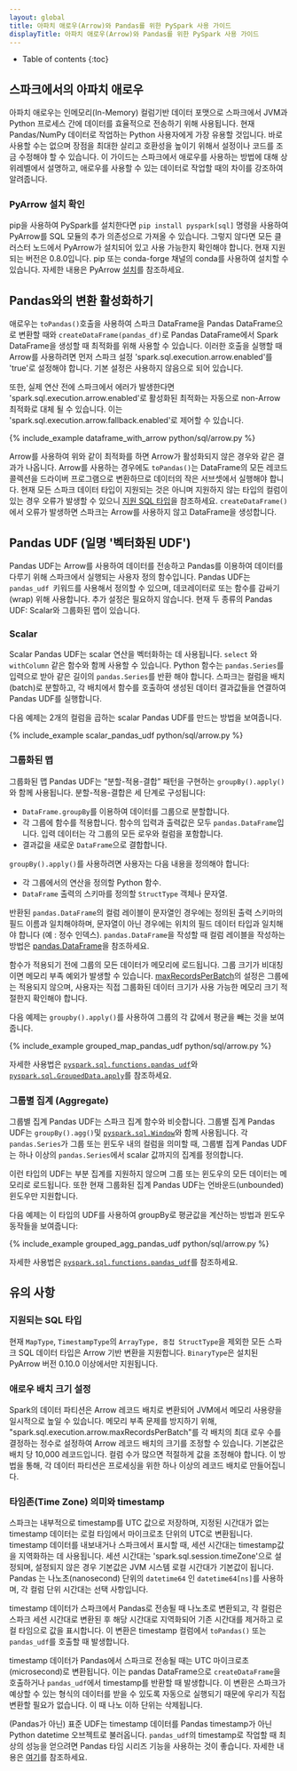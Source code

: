 ```yaml
---
layout: global
title: 아파치 애로우(Arrow)와 Pandas를 위한 PySpark 사용 가이드
displayTitle: 아파치 애로우(Arrow)와 Pandas를 위한 PySpark 사용 가이드
---
```


* Table of contents
{:toc}

## 스파크에서의 아파치 애로우

아파치 애로우는 인메모리(In-Memory) 컬럼기반 데이터 포맷으로 스파크에서 JVM과 Python 프로세스 간에 데이터를 효율적으로 전송하기 위해 사용됩니다. 현재 Pandas/NumPy 데이터로 작업하는 Python 사용자에게 가장 유용할 것입니다. 바로 사용할 수는 없으며 장점을 최대한 살리고 호환성을 높이기 위해서 설정이나 코드를 조금 수정해야 할 수 있습니다. 이 가이드는 스파크에서 애로우를 사용하는 방법에 대해 상위레벨에서 설명하고, 애로우를 사용할 수 있는 데이터로 작업할 때의 차이를 강조하여 알려줍니다.

### PyArrow 설치 확인

pip을 사용하여 PySpark를 설치한다면 `pip install pyspark[sql]` 명령을 사용하여 PyArrow를 SQL 모듈의 추가 의존성으로 가져올 수 있습니다. 그렇지 않다면 모든 클러스터 노드에서 PyArrow가 설치되어 있고 사용 가능한지 확인해야 합니다. 현재 지원되는 버전은 0.8.0입니다. pip 또는 conda-forge 채널의 conda를 사용하여 설치할 수 있습니다. 자세한 내용은 PyArrow [설치](https://arrow.apache.org/docs/python/install.html)를 참조하세요.

## Pandas와의 변환 활성화하기

애로우는 `toPandas()`호출을 사용하여 스파크 DataFrame을 Pandas DataFrame으로 변환할 때와 `createDataFrame(pandas_df)`로 Pandas DataFrame에서 Spark DataFrame을 생성할 때 최적화를 위해 사용할 수 있습니다. 이러한 호출을 실행할 때 Arrow를 사용하려면 먼저 스파크 설정 'spark.sql.execution.arrow.enabled'를 'true'로 설정해야 합니다. 기본 설정은 사용하지 않음으로 되어 있습니다.

또한, 실제 연산 전에 스파크에서 에러가 발생한다면  'spark.sql.execution.arrow.enabled'로 활성화된 최적화는 자동으로 non-Arrow 최적화로 대체 될 수 있습니다. 이는 'spark.sql.execution.arrow.fallback.enabled'로 제어할 수 있습니다.

<div class="codetabs">
<div data-lang="python" markdown="1">
{% include_example dataframe_with_arrow python/sql/arrow.py %}
</div>
</div>

Arrow를 사용하여 위와 같이 최적화를 하면 Arrow가 활성화되지 않은 경우와 같은 결과가 나옵니다. Arrow를 사용하는 경우에도 `toPandas()`는 DataFrame의 모든 레코드 콜렉션을 드라이버 프로그램으로 변환하므로 데이터의 작은 서브셋에서 실행해야 합니다. 현재 모든 스파크 데이터 타입이 지원되는 것은 아니며 지원하지 않는 타입의 컬럼이 있는 경우 오류가 발생할 수 있으니 [지원 SQL 타입](sql-pyspark-pandas-with-arrow.html#supported-sql-types)을 참조하세요. `createDataFrame()`에서 오류가 발생하면 스파크는 Arrow를 사용하지 않고 DataFrame을 생성합니다.


## Pandas UDF (일명 '벡터화된 UDF')

Pandas UDF는 Arrow를 사용하여 데이터를 전송하고 Pandas를 이용하여 데이터를 다루기 위해 스파크에서 실행되는 사용자 정의 함수입니다. Pandas UDF는 `pandas_udf `키워드를 사용해서 정의할 수 있으며, 데코레이터로 또는 함수를 감싸기(wrap) 위해 사용합니다. 추가 설정은 필요하지 않습니다. 현재 두 종류의 Pandas UDF: Scalar와 그룹화된 맵이 있습니다.

### Scalar

Scalar Pandas UDF는 scalar 연산을 벡터화하는 데 사용됩니다. `select` 와 `withColumn` 같은 함수와 함께 사용할 수 있습니다. Python 함수는 `pandas.Series`를 입력으로 받아 같은 길이의 `pandas.Series`를 반환 해야 합니다. 스파크는 컬럼을 배치(batch)로 분할하고, 각 배치에서 함수를 호출하여 생성된 데이터 결과값들을 연결하여 Pandas UDF를 실행합니다.

다음 예제는 2개의 컬럼을 곱하는 scalar Pandas UDF를 만드는 방법을 보여줍니다.

<div class="codetabs">
<div data-lang="python" markdown="1">
{% include_example scalar_pandas_udf python/sql/arrow.py %}
</div>
</div>

### 그룹화된 맵
그룹화된 맵 Pandas UDF는 “분할-적용-결합” 패턴을 구현하는 `groupBy().apply()`와 함께 사용됩니다. 분할-적용-결합은 세 단계로 구성됩니다:
* `DataFrame.groupBy`를 이용하여 데이터를 그룹으로 분할합니다.
* 각 그룹에 함수를 적용합니다. 함수의 입력과 출력값은 모두 `pandas.DataFrame`입니다. 입력 데이터는 각 그룹의 모든 로우와 컬럼을 포함합니다.
* 결과값을 새로운 `DataFrame`으로 결합합니다.

`groupBy().apply()`를 사용하려면 사용자는 다음 내용을 정의해야 합니다:
* 각 그룹에서의 연산을 정의할 Python 함수.
* `DataFrame` 출력의 스키마를 정의할 `StructType` 객체나 문자열.

반환된 `pandas.DataFrame`의 컬럼 레이블이 문자열인 경우에는 정의된 출력 스키마의 필드 이름과 일치해야하며, 문자열이 아닌 경우에는 위치의 필드 데이터 타입과 일치해야 합니다 (예 : 정수 인덱스). `pandas.DataFrame`을 작성할 때 컬럼 레이블을 작성하는 방법은 [pandas.DataFrame](https://pandas.pydata.org/pandas-docs/stable/generated/pandas.DataFrame.html#pandas.DataFrame)을 참조하세요.

함수가 적용되기 전에 그룹의 모든 데이터가 메모리에 로드됩니다. 그룹 크기가 비대칭이면 메모리 부족 예외가 발생할 수 있습니다. [maxRecordsPerBatch](sql-pyspark-pandas-with-arrow.html#setting-arrow-batch-size)의 설정은 그룹에는 적용되지 않으며, 사용자는 직접 그룹화된 데이터 크기가 사용 가능한 메모리 크기 적절한지 확인해야 합니다.

다음 예제는 `groupby().apply()`를 사용하여 그룹의 각 값에서 평균을 빼는 것을 보여줍니다.

<div class="codetabs">
<div data-lang="python" markdown="1">
{% include_example grouped_map_pandas_udf python/sql/arrow.py %}
</div>
</div>

자세한 사용법은 [<code>pyspark.sql.functions.pandas_udf</code>](https://spark.apache.org/docs/latest/api/python/pyspark.sql.html#pyspark.sql.functions.pandas_udf)와 [<code>pyspark.sql.GroupedData.apply</code>](https://spark.apache.org/docs/latest/api/python/pyspark.sql.html#pyspark.sql.GroupedData.apply)를 참조하세요.


### 그룹별 집계 (Aggregate)

그룹별 집계 Pandas UDF는 스파크 집계 함수와 비슷합니다. 그룹별 집계  Pandas UDF는 `groupBy().agg()`및 <code>[pyspark.sql.Window](https://spark.apache.org/docs/latest/api/python/pyspark.sql.html#pyspark.sql.Window)</code>와 함께 사용됩니다. 각 <code>pandas.Series</code>가 그룹 또는 윈도우 내의 컬럼을 의미할 때, 그룹별 집계 Pandas UDF는 하나 이상의 <code>pandas.Series</code>에서 scalar 값까지의 집계를 정의합니다.

이런 타입의 UDF는 부분 집계를 지원하지 않으며 그룹 또는 윈도우의 모든 데이터는 메모리로 로드됩니다. 또한 현재 그룹화된 집계 Pandas UDF는 언바운드(unbounded) 윈도우만 지원합니다.

다음 예제는 이 타입의 UDF를 사용하여 groupBy로 평균값을 계산하는 방법과 윈도우 동작들을 보여줍니다:

<div class="codetabs">
<div data-lang="python" markdown="1">
{% include_example grouped_agg_pandas_udf python/sql/arrow.py %}
</div>
</div>

자세한 사용법은 [`pyspark.sql.functions.pandas_udf`](api/python/pyspark.sql.html#pyspark.sql.functions.pandas_udf)를 참조하세요.

## 유의 사항

### 지원되는 SQL 타입

현재 `MapType`, `TimestampType`의 `ArrayType, 중첩 StructType`을 제외한 모든 스파크 SQL 데이터 타입은 Arrow 기반 변환을 지원합니다. `BinaryType`은 설치된 PyArrow 버전 0.10.0 이상에서만 지원됩니다.

### 애로우 배치 크기 설정

Spark의 데이터 파티션은 Arrow 레코드 배치로 변환되어 JVM에서 메모리 사용량을 일시적으로 높일 수 있습니다. 메모리 부족 문제를 방지하기 위해, "spark.sql.execution.arrow.maxRecordsPerBatch"를 각 배치의 최대 로우 수를 결정하는 정수로 설정하여 Arrow 레코드 배치의 크기를 조정할 수 있습니다. 기본값은 배치 당 10,000 레코드입니다. 컬럼 수가 많으면 적절하게 값을 조정해야 합니다. 이 방법을 통해, 각 데이터 파티션은 프로세싱을 위한 하나 이상의 레코드 배치로 만들어집니다.

### 타임존(Time Zone) 의미와 timestamp

스파크는 내부적으로 timestamp를 UTC 값으로 저장하며, 지정된 시간대가 없는 timestamp 데이터는 로컬 타임에서 마이크로초 단위의 UTC로 변환됩니다. timestamp 데이터를 내보내거나 스파크에서 표시할 때, 세션 시간대는 timestamp값을 지역화하는 데 사용됩니다. 세션 시간대는 'spark.sql.session.timeZone'으로 설정되며, 설정되지 않은 경우 기본값은 JVM 시스템 로컬 시간대가 기본값이 됩니다. Pandas 는 나노초(nanosecond) 단위의 `datetime64` 인 `datetime64[ns]`를 사용하며, 각 컬럼 단위 시간대는 선택 사항입니다.

timestamp 데이터가 스파크에서 Pandas로 전송될 때 나노초로 변환되고, 각 컬럼은 스파크 세션 시간대로 변환된 후 해당 시간대로 지역화되어 기존 시간대를 제거하고 로컬 타임으로 값을 표시합니다. 이 변환은 timestamp 컬럼에서 `toPandas()` 또는 `pandas_udf`를 호출할 때 발생합니다.

timestamp 데이터가 Pandas에서 스파크로 전송될 때는 UTC 마이크로초(microsecond)로 변환됩니다. 이는 pandas DataFrame으로 `createDataFrame`을 호출하거나 `pandas_udf`에서 timestamp를 반환할 때 발생합니다. 이 변환은 스파크가 예상할 수 있는 형식의 데이터를 받을 수 있도록 자동으로 실행되기 때문에 우리가 직접 변환할 필요가 없습니다. 이 때 나노 이하 단위는 삭제됩니다.

(Pandas가 아닌) 표준 UDF는 timestamp 데이터를 Pandas timestamp가 아닌 Python datetime 오브젝트로 불러옵니다. `pandas_udf`의 timestamp로 작업할 때 최상의 성능을 얻으려면 Pandas 타임 시리즈 기능을 사용하는 것이 좋습니다. 자세한 내용은 [여기](https://pandas.pydata.org/pandas-docs/stable/user_guide/timeseries.html)를 참조하세요.
